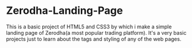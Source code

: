 # Zerodha-Landing-Page
This is a basic project of HTML5 and CSS3 by which i make a simple landing page of Zerodha(a most popular trading platform).
It's a  very basic projects just to learn about the tags and styling of any of the web pages. 

